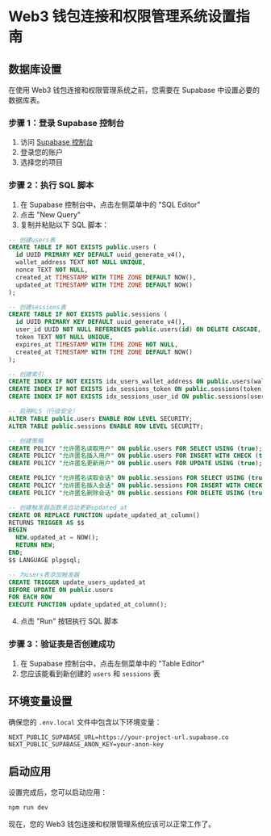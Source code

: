 # Web3 钱包连接和权限管理系统设置指南

## 数据库设置

在使用 Web3 钱包连接和权限管理系统之前，您需要在 Supabase 中设置必要的数据库表。

### 步骤 1：登录 Supabase 控制台

1. 访问 [Supabase 控制台](https://app.supabase.io/)
2. 登录您的账户
3. 选择您的项目

### 步骤 2：执行 SQL 脚本

1. 在 Supabase 控制台中，点击左侧菜单中的 "SQL Editor"
2. 点击 "New Query"
3. 复制并粘贴以下 SQL 脚本：

```sql
-- 创建users表
CREATE TABLE IF NOT EXISTS public.users (
  id UUID PRIMARY KEY DEFAULT uuid_generate_v4(),
  wallet_address TEXT NOT NULL UNIQUE,
  nonce TEXT NOT NULL,
  created_at TIMESTAMP WITH TIME ZONE DEFAULT NOW(),
  updated_at TIMESTAMP WITH TIME ZONE DEFAULT NOW()
);

-- 创建sessions表
CREATE TABLE IF NOT EXISTS public.sessions (
  id UUID PRIMARY KEY DEFAULT uuid_generate_v4(),
  user_id UUID NOT NULL REFERENCES public.users(id) ON DELETE CASCADE,
  token TEXT NOT NULL UNIQUE,
  expires_at TIMESTAMP WITH TIME ZONE NOT NULL,
  created_at TIMESTAMP WITH TIME ZONE DEFAULT NOW()
);

-- 创建索引
CREATE INDEX IF NOT EXISTS idx_users_wallet_address ON public.users(wallet_address);
CREATE INDEX IF NOT EXISTS idx_sessions_token ON public.sessions(token);
CREATE INDEX IF NOT EXISTS idx_sessions_user_id ON public.sessions(user_id);

-- 启用RLS（行级安全）
ALTER TABLE public.users ENABLE ROW LEVEL SECURITY;
ALTER TABLE public.sessions ENABLE ROW LEVEL SECURITY;

-- 创建策略
CREATE POLICY "允许匿名读取用户" ON public.users FOR SELECT USING (true);
CREATE POLICY "允许匿名插入用户" ON public.users FOR INSERT WITH CHECK (true);
CREATE POLICY "允许匿名更新用户" ON public.users FOR UPDATE USING (true);

CREATE POLICY "允许匿名读取会话" ON public.sessions FOR SELECT USING (true);
CREATE POLICY "允许匿名插入会话" ON public.sessions FOR INSERT WITH CHECK (true);
CREATE POLICY "允许匿名删除会话" ON public.sessions FOR DELETE USING (true);

-- 创建触发器函数来自动更新updated_at
CREATE OR REPLACE FUNCTION update_updated_at_column()
RETURNS TRIGGER AS $$
BEGIN
  NEW.updated_at = NOW();
  RETURN NEW;
END;
$$ LANGUAGE plpgsql;

-- 为users表添加触发器
CREATE TRIGGER update_users_updated_at
BEFORE UPDATE ON public.users
FOR EACH ROW
EXECUTE FUNCTION update_updated_at_column();
```

4. 点击 "Run" 按钮执行 SQL 脚本

### 步骤 3：验证表是否创建成功

1. 在 Supabase 控制台中，点击左侧菜单中的 "Table Editor"
2. 您应该能看到新创建的 `users` 和 `sessions` 表

## 环境变量设置

确保您的 `.env.local` 文件中包含以下环境变量：

```
NEXT_PUBLIC_SUPABASE_URL=https://your-project-url.supabase.co
NEXT_PUBLIC_SUPABASE_ANON_KEY=your-anon-key
```

## 启动应用

设置完成后，您可以启动应用：

```bash
npm run dev
```

现在，您的 Web3 钱包连接和权限管理系统应该可以正常工作了。
